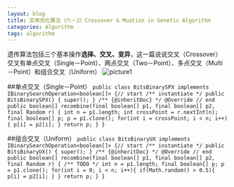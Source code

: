```yaml
---
layout: blog
title: 实用优化算法（六－2）Crossover & Muation in Genetic Algorithm
categories: Algorithm
tags: algorithm
---
```

遗传算法包括三个基本操作**选择、交叉、变异**，这一篇说说交叉（Crossover）
交叉有单点交叉（Single－Point）、两点交叉（Two－Point）、多点交叉（Multi－Point）和组合交叉（Uniform）
![picture1]({{site.blogimgurl}}/2014-11-20-01.png "example_pic")

##单点交叉（Single－Point）
`public class BitsBinarySPX implements IBinarySearchOperation<boolean[]> {// start
  /** instantiate */
  public BitsBinarySPX() {
    super();
  }
  /** {@inheritDoc} */
  @Override
  // end
  public boolean[] recombine(final boolean[] p1, final boolean[] p2, final Random r) {
	  int n = p1.length;
	  int crossPoint = r.nextInt(n);
	  final boolean[] p;
	  p = p1.clone();
	  for(int i = crossPoint; i < n; i++){
		  p[i] = p2[i];
	  }
	  return p;
  }
}`

##组合交叉（Uniform）
`public class BitsBinaryUX implements IBinarySearchOperation<boolean[]> {// start
  /** instantiate */
  public BitsBinaryUX() {
    super();
  }
  /** {@inheritDoc} */
  @Override
  // end
  public boolean[] recombine(final boolean[] p1, final boolean[] p2, final Random r) {
    /** TODO */
	  int n = p1.length;
	  final boolean[] p;
	  p = p1.clone();
	  for(int i = 0; i < n; i++){
		  if(Math.random() > 0.5){
			  p[i] = p2[i];
		  }
	  }
	  return p;
  }
}`